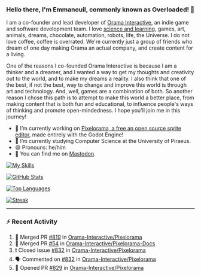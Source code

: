 ### Hello there, I'm Emmanouil, commonly known as Overloaded! 👋
I am a co-founder and lead developer of [Orama Interactive](https://www.orama-interactive.com/), an indie game and software development team. I love [science and learning](https://github.com/OverloadedOrama/KnowledgeBase), games, art, animals, dreams, chocolate, automation, robots, life, the Universe. I do not love coffee, coffee is overrated. We're currently just a group of friends who dream of one day making Orama an actual company, and create content for a living.

One of the reasons I co-founded Orama Interactive is because I am a thinker and a dreamer, and I wanted a way to get my thoughts and creativity out to the world, and to make my dreams a reality. I also think that one of the best, if not the best, way to change and improve this world is through art and technology. And, well, games are a combination of both. So another reason I chose this path is to attempt to make this world a better place, from making content that is both fun and educational, to influence people's ways of thinking and promote open-mindedness. I hope you'll join me in this journey!

- 🔭 I’m currently working on [Pixelorama, a free an open source sprite editor](https://github.com/Orama-Interactive/Pixelorama), made entirely with the Godot Engine!
- 🌱 I’m currently studying Computer Science at the University of Piraeus.
- 😄 Pronouns: he/him
- 🐘 You can find me on <a rel="me" href="https://mastodon.social/@Overloaded">Mastodon</a>.

[![My Skills](https://skillicons.dev/icons?i=godot,py,cpp,cs,git,linux,html)](https://skillicons.dev)

[![GitHub Stats](https://github-readme-stats.vercel.app/api/?username=OverloadedOrama&count_private=true&show_icons=true&theme=merko)](https://github.com/anuraghazra/github-readme-stats)

[![Top Languages](https://github-readme-stats.vercel.app/api/top-langs/?username=OverloadedOrama&count_private=true&layout=compact&theme=merko)](https://github.com/anuraghazra/github-readme-stats)

[![Streak](https://github-readme-streak-stats.herokuapp.com/?user=OverloadedOrama&theme=vision-friendly-dark)](https://git.io/streak-stats)

---

### :zap: Recent Activity

<!--START_SECTION:activity-->
1. 🎉 Merged PR [#819](https://github.com/Orama-Interactive/Pixelorama/pull/819) in [Orama-Interactive/Pixelorama](https://github.com/Orama-Interactive/Pixelorama)
2. 🎉 Merged PR [#54](https://github.com/Orama-Interactive/Pixelorama-Docs/pull/54) in [Orama-Interactive/Pixelorama-Docs](https://github.com/Orama-Interactive/Pixelorama-Docs)
3. ❗️ Closed issue [#832](https://github.com/Orama-Interactive/Pixelorama/issues/832) in [Orama-Interactive/Pixelorama](https://github.com/Orama-Interactive/Pixelorama)
4. 🗣 Commented on [#832](https://github.com/Orama-Interactive/Pixelorama/issues/832) in [Orama-Interactive/Pixelorama](https://github.com/Orama-Interactive/Pixelorama)
5. 💪 Opened PR [#829](https://github.com/Orama-Interactive/Pixelorama/pull/829) in [Orama-Interactive/Pixelorama](https://github.com/Orama-Interactive/Pixelorama)
<!--END_SECTION:activity-->

<!--
**OverloadedOrama/OverloadedOrama** is a ✨ _special_ ✨ repository because its `README.md` (this file) appears on your GitHub profile.

Here are some ideas to get you started:

- 👯 I’m looking to collaborate on ...
- 🤔 I’m looking for help with ...
- 💬 Ask me about ...
- 📫 How to reach me: ...
- ⚡ Fun fact: ...
-->
